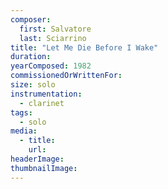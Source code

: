 ```yaml
---
composer:
  first: Salvatore
  last: Sciarrino
title: "Let Me Die Before I Wake"
duration:
yearComposed: 1982
commissionedOrWrittenFor:
size: solo
instrumentation:
  - clarinet
tags:
  - solo
media:
  - title:
    url:
headerImage:
thumbnailImage:
---
```

